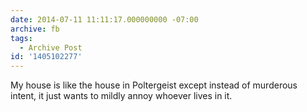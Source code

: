 ```yaml
---
date: 2014-07-11 11:11:17.000000000 -07:00
archive: fb
tags: 
  - Archive Post
id: '1405102277'
---
```


My house is like the house in Poltergeist except instead of murderous intent, it just wants to mildly annoy whoever lives in it.
